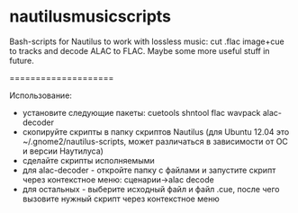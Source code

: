 nautilusmusicscripts
====================

Bash-scripts for Nautilus to work with lossless music: cut .flac image+cue to tracks and decode ALAC to FLAC. Maybe some more useful stuff in future.

====================

Использование:
- установите следующие пакеты: cuetools shntool flac wavpack alac-decoder
- скопируйте скрипты в папку скриптов Nautilus (для Ubuntu 12.04 это ~/.gnome2/nautilus-scripts, может различаться в зависимости от ОС и версии Наутилуса)
- сделайте скрипты исполняемыми
- для alac-decoder - откройте папку с файлами и запустите скрипт через контекстное меню: сценарии->alac decode
- для остальных - выберите исходный файл и файл .cue, после чего вызовите нужный скрипт через контекстное меню
